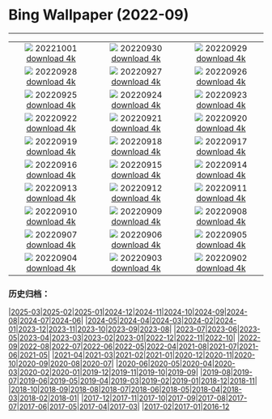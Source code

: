 # Bing Wallpaper (2022-09)
**************
| | | |
| :----: | :----: | :----: |
| ![](https://www.bing.com/th?id=OHR.NationalDay2022_ZH-CN3861603311_1920x1080.jpg) 20221001 [download 4k](https://www.bing.com/th?id=OHR.NationalDay2022_ZH-CN3861603311_UHD.jpg) | ![](https://www.bing.com/th?id=OHR.EubalaenaAustralis_ZH-CN3366455170_1920x1080.jpg) 20220930 [download 4k](https://www.bing.com/th?id=OHR.EubalaenaAustralis_ZH-CN3366455170_UHD.jpg) | ![](https://www.bing.com/th?id=OHR.JohnstonWater_ZH-CN3121890365_1920x1080.jpg) 20220929 [download 4k](https://www.bing.com/th?id=OHR.JohnstonWater_ZH-CN3121890365_UHD.jpg) |
| ![](https://www.bing.com/th?id=OHR.FosterCoveredBridge_ZH-CN2672988563_1920x1080.jpg) 20220928 [download 4k](https://www.bing.com/th?id=OHR.FosterCoveredBridge_ZH-CN2672988563_UHD.jpg) | ![](https://www.bing.com/th?id=OHR.YellowstoneUGB_ZH-CN2518690319_1920x1080.jpg) 20220927 [download 4k](https://www.bing.com/th?id=OHR.YellowstoneUGB_ZH-CN2518690319_UHD.jpg) | ![](https://www.bing.com/th?id=OHR.SusitnaRiver_ZH-CN2317772890_1920x1080.jpg) 20220926 [download 4k](https://www.bing.com/th?id=OHR.SusitnaRiver_ZH-CN2317772890_UHD.jpg) |
| ![](https://www.bing.com/th?id=OHR.AmazonMangroves_ZH-CN2154443859_1920x1080.jpg) 20220925 [download 4k](https://www.bing.com/th?id=OHR.AmazonMangroves_ZH-CN2154443859_UHD.jpg) | ![](https://www.bing.com/th?id=OHR.DarkSkyAcadia_ZH-CN1827511700_1920x1080.jpg) 20220924 [download 4k](https://www.bing.com/th?id=OHR.DarkSkyAcadia_ZH-CN1827511700_UHD.jpg) | ![](https://www.bing.com/th?id=OHR.LastDollarRoad_ZH-CN1462265798_1920x1080.jpg) 20220923 [download 4k](https://www.bing.com/th?id=OHR.LastDollarRoad_ZH-CN1462265798_UHD.jpg) |
| ![](https://www.bing.com/th?id=OHR.SpringPoint_ZH-CN6445792697_1920x1080.jpg) 20220922 [download 4k](https://www.bing.com/th?id=OHR.SpringPoint_ZH-CN6445792697_UHD.jpg) | ![](https://www.bing.com/th?id=OHR.SyltNordseeHoernum_ZH-CN6316415332_1920x1080.jpg) 20220921 [download 4k](https://www.bing.com/th?id=OHR.SyltNordseeHoernum_ZH-CN6316415332_UHD.jpg) | ![](https://www.bing.com/th?id=OHR.SitkaOtters_ZH-CN4715326633_1920x1080.jpg) 20220920 [download 4k](https://www.bing.com/th?id=OHR.SitkaOtters_ZH-CN4715326633_UHD.jpg) |
| ![](https://www.bing.com/th?id=OHR.SanMartinoVillage_ZH-CN4623104087_1920x1080.jpg) 20220919 [download 4k](https://www.bing.com/th?id=OHR.SanMartinoVillage_ZH-CN4623104087_UHD.jpg) | ![](https://www.bing.com/th?id=OHR.EmeraldYoho_ZH-CN4524610330_1920x1080.jpg) 20220918 [download 4k](https://www.bing.com/th?id=OHR.EmeraldYoho_ZH-CN4524610330_UHD.jpg) | ![](https://www.bing.com/th?id=OHR.BlackpoolBeach_ZH-CN2646268897_1920x1080.jpg) 20220917 [download 4k](https://www.bing.com/th?id=OHR.BlackpoolBeach_ZH-CN2646268897_UHD.jpg) |
| ![](https://www.bing.com/th?id=OHR.PianePuma_ZH-CN1482049046_1920x1080.jpg) 20220916 [download 4k](https://www.bing.com/th?id=OHR.PianePuma_ZH-CN1482049046_UHD.jpg) | ![](https://www.bing.com/th?id=OHR.PyreneesPark_ZH-CN1341030921_1920x1080.jpg) 20220915 [download 4k](https://www.bing.com/th?id=OHR.PyreneesPark_ZH-CN1341030921_UHD.jpg) | ![](https://www.bing.com/th?id=OHR.MarbleCanyon_ZH-CN1066862981_1920x1080.jpg) 20220914 [download 4k](https://www.bing.com/th?id=OHR.MarbleCanyon_ZH-CN1066862981_UHD.jpg) |
| ![](https://www.bing.com/th?id=OHR.GSDNPest_ZH-CN0818304791_1920x1080.jpg) 20220913 [download 4k](https://www.bing.com/th?id=OHR.GSDNPest_ZH-CN0818304791_UHD.jpg) | ![](https://www.bing.com/th?id=OHR.Aracari_ZH-CN0383753817_1920x1080.jpg) 20220912 [download 4k](https://www.bing.com/th?id=OHR.Aracari_ZH-CN0383753817_UHD.jpg) | ![](https://www.bing.com/th?id=OHR.KeralaIndia_ZH-CN0125201857_1920x1080.jpg) 20220911 [download 4k](https://www.bing.com/th?id=OHR.KeralaIndia_ZH-CN0125201857_UHD.jpg) |
| ![](https://www.bing.com/th?id=OHR.MidAutumn2022_ZH-CN9825550508_1920x1080.jpg) 20220910 [download 4k](https://www.bing.com/th?id=OHR.MidAutumn2022_ZH-CN9825550508_UHD.jpg) | ![](https://www.bing.com/th?id=OHR.BHNMBelize_ZH-CN9422261941_1920x1080.jpg) 20220909 [download 4k](https://www.bing.com/th?id=OHR.BHNMBelize_ZH-CN9422261941_UHD.jpg) | ![](https://www.bing.com/th?id=OHR.CircumnavigationAnni_ZH-CN6835512993_1920x1080.jpg) 20220908 [download 4k](https://www.bing.com/th?id=OHR.CircumnavigationAnni_ZH-CN6835512993_UHD.jpg) |
| ![](https://www.bing.com/th?id=OHR.TheNeedles_ZH-CN6578835963_1920x1080.jpg) 20220907 [download 4k](https://www.bing.com/th?id=OHR.TheNeedles_ZH-CN6578835963_UHD.jpg) | ![](https://www.bing.com/th?id=OHR.SquirrelMushroom_ZH-CN2854383605_1920x1080.jpg) 20220906 [download 4k](https://www.bing.com/th?id=OHR.SquirrelMushroom_ZH-CN2854383605_UHD.jpg) | ![](https://www.bing.com/th?id=OHR.TaigaRoad_ZH-CN2567537158_1920x1080.jpg) 20220905 [download 4k](https://www.bing.com/th?id=OHR.TaigaRoad_ZH-CN2567537158_UHD.jpg) |
| ![](https://www.bing.com/th?id=OHR.ArambolBeach_ZH-CN2149857876_1920x1080.jpg) 20220904 [download 4k](https://www.bing.com/th?id=OHR.ArambolBeach_ZH-CN2149857876_UHD.jpg) | ![](https://www.bing.com/th?id=OHR.MalaysiaTwinTowers_ZH-CN1989513449_1920x1080.jpg) 20220903 [download 4k](https://www.bing.com/th?id=OHR.MalaysiaTwinTowers_ZH-CN1989513449_UHD.jpg) | ![](https://www.bing.com/th?id=OHR.SeitanLimania_ZH-CN3831790369_1920x1080.jpg) 20220902 [download 4k](https://www.bing.com/th?id=OHR.SeitanLimania_ZH-CN3831790369_UHD.jpg) |

### 历史归档：

|[2025-03](/../2025-03/2025-03.md)|[2025-02](/../2025-02/2025-02.md)|[2025-01](/../2025-01/2025-01.md)|[2024-12](/../2024-12/2024-12.md)|[2024-11](/../2024-11/2024-11.md)|[2024-10](/../2024-10/2024-10.md)|[2024-09](/../2024-09/2024-09.md)|[2024-08](/../2024-08/2024-08.md)|[2024-07](/../2024-07/2024-07.md)|[2024-06](/../2024-06/2024-06.md)|
|[2024-05](/../2024-05/2024-05.md)|[2024-04](/../2024-04/2024-04.md)|[2024-03](/../2024-03/2024-03.md)|[2024-02](/../2024-02/2024-02.md)|[2024-01](/../2024-01/2024-01.md)|[2023-12](/../2023-12/2023-12.md)|[2023-11](/../2023-11/2023-11.md)|[2023-10](/../2023-10/2023-10.md)|[2023-09](/../2023-09/2023-09.md)|[2023-08](/../2023-08/2023-08.md)|
|[2023-07](/../2023-07/2023-07.md)|[2023-06](/../2023-06/2023-06.md)|[2023-05](/../2023-05/2023-05.md)|[2023-04](/../2023-04/2023-04.md)|[2023-03](/../2023-03/2023-03.md)|[2023-02](/../2023-02/2023-02.md)|[2023-01](/../2023-01/2023-01.md)|[2022-12](/../2022-12/2022-12.md)|[2022-11](/../2022-11/2022-11.md)|[2022-10](/../2022-10/2022-10.md)|
|[2022-09](/2022-09.md)|[2022-08](/../2022-08/2022-08.md)|[2022-07](/../2022-07/2022-07.md)|[2022-06](/../2022-06/2022-06.md)|[2022-05](/../2022-05/2022-05.md)|[2022-04](/../2022-04/2022-04.md)|[2021-08](/../2021-08/2021-08.md)|[2021-07](/../2021-07/2021-07.md)|[2021-06](/../2021-06/2021-06.md)|[2021-05](/../2021-05/2021-05.md)|
|[2021-04](/../2021-04/2021-04.md)|[2021-03](/../2021-03/2021-03.md)|[2021-02](/../2021-02/2021-02.md)|[2021-01](/../2021-01/2021-01.md)|[2020-12](/../2020-12/2020-12.md)|[2020-11](/../2020-11/2020-11.md)|[2020-10](/../2020-10/2020-10.md)|[2020-09](/../2020-09/2020-09.md)|[2020-08](/../2020-08/2020-08.md)|[2020-07](/../2020-07/2020-07.md)|
|[2020-06](/../2020-06/2020-06.md)|[2020-05](/../2020-05/2020-05.md)|[2020-04](/../2020-04/2020-04.md)|[2020-03](/../2020-03/2020-03.md)|[2020-02](/../2020-02/2020-02.md)|[2020-01](/../2020-01/2020-01.md)|[2019-12](/../2019-12/2019-12.md)|[2019-11](/../2019-11/2019-11.md)|[2019-10](/../2019-10/2019-10.md)|[2019-09](/../2019-09/2019-09.md)|
|[2019-08](/../2019-08/2019-08.md)|[2019-07](/../2019-07/2019-07.md)|[2019-06](/../2019-06/2019-06.md)|[2019-05](/../2019-05/2019-05.md)|[2019-04](/../2019-04/2019-04.md)|[2019-03](/../2019-03/2019-03.md)|[2019-02](/../2019-02/2019-02.md)|[2019-01](/../2019-01/2019-01.md)|[2018-12](/../2018-12/2018-12.md)|[2018-11](/../2018-11/2018-11.md)|
|[2018-10](/../2018-10/2018-10.md)|[2018-09](/../2018-09/2018-09.md)|[2018-08](/../2018-08/2018-08.md)|[2018-07](/../2018-07/2018-07.md)|[2018-06](/../2018-06/2018-06.md)|[2018-05](/../2018-05/2018-05.md)|[2018-04](/../2018-04/2018-04.md)|[2018-03](/../2018-03/2018-03.md)|[2018-02](/../2018-02/2018-02.md)|[2018-01](/../2018-01/2018-01.md)|
|[2017-12](/../2017-12/2017-12.md)|[2017-11](/../2017-11/2017-11.md)|[2017-10](/../2017-10/2017-10.md)|[2017-09](/../2017-09/2017-09.md)|[2017-08](/../2017-08/2017-08.md)|[2017-07](/../2017-07/2017-07.md)|[2017-06](/../2017-06/2017-06.md)|[2017-05](/../2017-05/2017-05.md)|[2017-04](/../2017-04/2017-04.md)|[2017-03](/../2017-03/2017-03.md)|
|[2017-02](/../2017-02/2017-02.md)|[2017-01](/../2017-01/2017-01.md)|[2016-12](/../2016-12/2016-12.md)